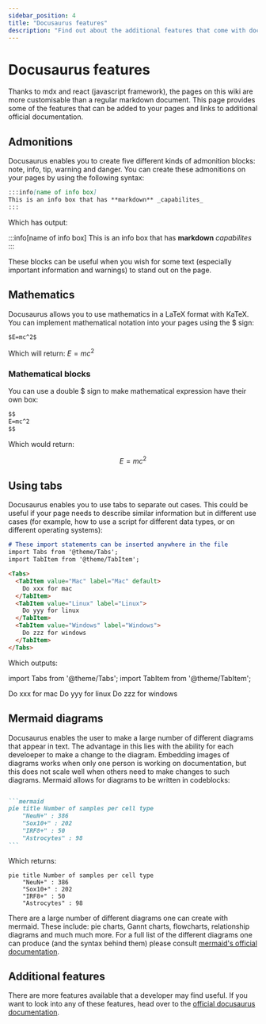 ```yaml
---
sidebar_position: 4
title: "Docusaurus features"
description: "Find out about the additional features that come with docusaurus"
---
```


# Docusaurus features

Thanks to mdx and react (javascript framework), the pages on this wiki are more customisable than a regular markdown document. This page provides some of the features that can be added to your pages and links to additional official documentation.


## Admonitions

Docusaurus enables you to create five different kinds of admonition blocks: note, info, tip, warning and danger. You can create these admonitions on your pages by using the following syntax:

```markdown
:::info[name of info box]
This is an info box that has **markdown** _capabilites_
:::
```

Which has output:

:::info[name of info box]
This is an info box that has **markdown** _capabilites_
:::

These blocks can be useful when you wish for some text (especially important information and warnings) to stand out on the page.

## Mathematics

Docusaurus allows you to use mathematics in a LaTeX format with KaTeX. You can implement mathematical notation into your pages using the $ sign:

```markdown
$E=mc^2$
```

Which will return: $E=mc^2$

### Mathematical blocks

You can use a double $ sign to make mathematical expression have their own box:

```markdown
$$
E=mc^2
$$
```

Which would return:

$$
E=mc^2
$$

## Using tabs

Docusaurus enables you to use tabs to separate out cases. This could be useful if your page needs to describe similar information but in different use cases (for example, how to use a script for different data types, or on different operating systems):

```md
# These import statements can be inserted anywhere in the file
import Tabs from '@theme/Tabs';
import TabItem from '@theme/TabItem';

<Tabs>
  <TabItem value="Mac" label="Mac" default>
    Do xxx for mac
  </TabItem>
  <TabItem value="Linux" label="Linux">
    Do yyy for linux
  </TabItem>
  <TabItem value="Windows" label="Windows">
    Do zzz for windows
  </TabItem>
</Tabs>
```

Which outputs:

import Tabs from '@theme/Tabs';
import TabItem from '@theme/TabItem';

<Tabs>
  <TabItem value="Mac" label="Mac" default>
    Do xxx for mac
  </TabItem>
  <TabItem value="Linux" label="Linux">
    Do yyy for linux
  </TabItem>
  <TabItem value="Windows" label="Windows">
    Do zzz for windows
  </TabItem>
</Tabs>

## Mermaid diagrams

Docusaurus enables the user to make a large number of different diagrams that appear in text. The advantage in this lies with the ability for each develoeper to make a change to the diagram. Embedding images of diagrams works when only one person is working on documentation, but this does not scale well when others need to make changes to such diagrams. Mermaid allows for diagrams to be written in codeblocks:

````markdown

```mermaid
pie title Number of samples per cell type
    "NeuN+" : 386
    "Sox10+" : 202
    "IRF8+" : 50
    "Astrocytes" : 98
```

````

Which returns:

```mermaid
pie title Number of samples per cell type
    "NeuN+" : 386
    "Sox10+" : 202
    "IRF8+" : 50
    "Astrocytes" : 98
```

There are a large number of different diagrams one can create with mermaid. These include: pie charts, Gannt charts, flowcharts, relationship diagrams and much much more. For a full list of the different diagrams one can produce (and the syntax behind them) please consult [mermaid's official documentation](https://mermaid.js.org/syntax/flowchart.html).


## Additional features

There are more features available that a developer may find useful. If you want to look into any of these features, head over to the [official docusaurus documentation](https://docusaurus.io/docs/markdown-features).